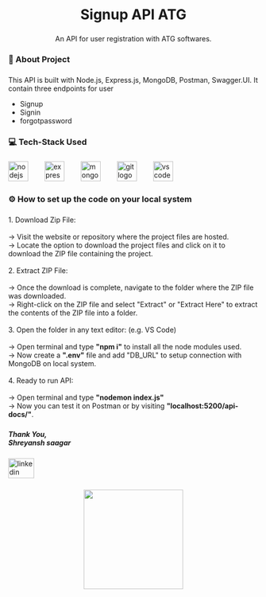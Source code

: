 <h1 align="center">Signup API ATG</h1>

###

<p align="center">An API for user registration with ATG softwares.</p>

###

<h3 align="left">🙂 About Project</h3>

###

<p align="left">This API is built with Node.js, Express.js, MongoDB, Postman, Swagger.UI. It contain three endpoints for user
<ul>
  <li>Signup</li>
  <li>Signin</li>
  <li>forgotpassword</li>
</ul>
</p>

###

<h3 align="left">💻 Tech-Stack Used</h3>

###

<div align="left">
  <img src="https://cdn.jsdelivr.net/gh/devicons/devicon/icons/nodejs/nodejs-original.svg" height="40" alt="nodejs logo"  />
  <img width="25" />
  <img src="https://cdn.jsdelivr.net/gh/devicons/devicon/icons/express/express-original.svg" height="40" alt="express logo"  />
  <img width="25" />
  <img src="https://cdn.jsdelivr.net/gh/devicons/devicon/icons/mongodb/mongodb-original.svg" height="40" alt="mongodb logo"  />
  <img width="25" />
  <img src="https://cdn.jsdelivr.net/gh/devicons/devicon/icons/git/git-original.svg" height="40" alt="git logo"  />
  <img width="25" />
  <img src="https://cdn.jsdelivr.net/gh/devicons/devicon/icons/vscode/vscode-original.svg" height="40" alt="vscode logo"  />
</div>

###

<h3 align="left">⚙️ How to set up the code on your local system</h3>

###

<p align="left">1. Download Zip File:<br><br>-> Visit the website or repository where the project files are hosted.<br>-> Locate the option to download the project files and click on it to download the ZIP file containing the project.<br><br>2. Extract ZIP File:<br><br>-> Once the download is complete, navigate to the folder where the ZIP file was downloaded.<br>-> Right-click on the ZIP file and select "Extract" or "Extract Here" to extract the contents of the ZIP file into a folder.<br><br>3. Open the folder in any text editor: (e.g. VS Code)<br><br>-> Open terminal and type <b>"npm i"</b> to install all the node modules used.<br>-> Now create a <b>".env"</b> file and add "DB_URL" to setup connection with MongoDB on local system.<br><br>4. Ready to run API:<br><br>-> Open terminal and type <b>"nodemon index.js"</b> <br>-> Now you can test it on Postman or by visiting <b>"localhost:5200/api-docs/"</b>.</p>

###

<h5 align="left">Thank You,<br>Shreyansh saagar</h5>

###

<div align="left">
  <a href="https://www.linkedin.com/in/shreyansh-saagar/" target="_blank">
    <img src="https://raw.githubusercontent.com/maurodesouza/profile-readme-generator/master/src/assets/icons/social/linkedin/default.svg" width="52" height="40" alt="linkedin logo"  />
  </a>
</div>

###

<div align="center">
  <img height="200" src="https://img.etimg.com/thumb/msid-84146083,width-1015,height-761,imgsize-638053,resizemode-8/prime/technology-and-startups/booting-up-developer-economy-how-tech-startups-are-helping-coders-build-and-test-software-faster.jpg"  />
</div>

###

